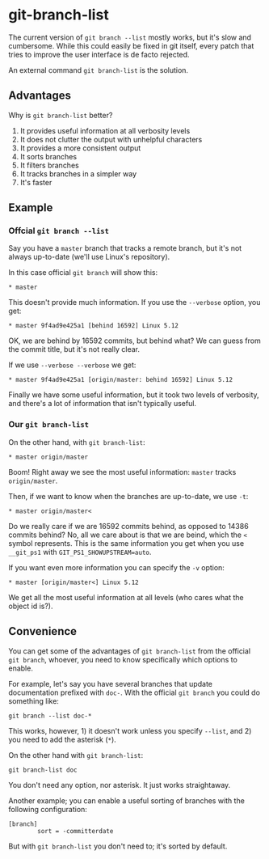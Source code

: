# git-branch-list

The current version of `git branch --list` mostly works, but it's slow and cumbersome. While this
could easily be fixed in git itself, every patch that tries to improve the user interface is
de facto rejected.

An external command `git branch-list` is the solution.

## Advantages

Why is `git branch-list` better?

1. It provides useful information at all verbosity levels
1. It does not clutter the output with unhelpful characters
1. It provides a more consistent output
1. It sorts branches
1. It filters branches
1. It tracks branches in a simpler way
1. It's faster

## Example

### Offcial `git branch --list`

Say you have a `master` branch that tracks a remote branch, but it's not always up-to-date (we'll
use Linux's repository).

In this case official `git branch` will show this:

    * master

This doesn't provide much information. If you use the `--verbose` option, you get:

    * master 9f4ad9e425a1 [behind 16592] Linux 5.12

OK, we are behind by 16592 commits, but behind what? We can guess from the commit title, but it's
not really clear.

If we use `--verbose --verbose` we get:

    * master 9f4ad9e425a1 [origin/master: behind 16592] Linux 5.12

Finally we have some useful information, but it took two levels of verbosity, and there's a lot of
information that isn't typically useful.

### Our `git branch-list`

On the other hand, with `git branch-list`:

    * master origin/master

Boom! Right away we see the most useful information: `master` tracks `origin/master`.

Then, if we want to know when the branches are up-to-date, we use `-t`:

    * master origin/master<

Do we really care if we are 16592 commits behind, as opposed to 14386 commits behind? No, all we
care about is that we are beind, which the `<` symbol represents. This is the same information you
get when you use `__git_ps1` with `GIT_PS1_SHOWUPSTREAM=auto`.

If you want even more information you can specify the `-v` option:

    * master [origin/master<] Linux 5.12

We get all the most useful information at all levels (who cares what the object id is?).

## Convenience

You can get some of the advantages of `git branch-list` from the official `git branch`, whoever, you
need to know specifically which options to enable.

For example, let's say you have several branches that update documentation prefixed with `doc-`.
With the official `git branch` you could do something like:

    git branch --list doc-*

This works, however, 1) it doesn't work unless you specify `--list`, and 2) you need to add the
asterisk (`*`).

On the other hand with `git branch-list`:

    git branch-list doc

You don't need any option, nor asterisk. It just works straightaway.

Another example; you can enable a useful sorting of branches with the following configuration:

    [branch]
            sort = -committerdate

But with `git branch-list` you don't need to; it's sorted by default.
